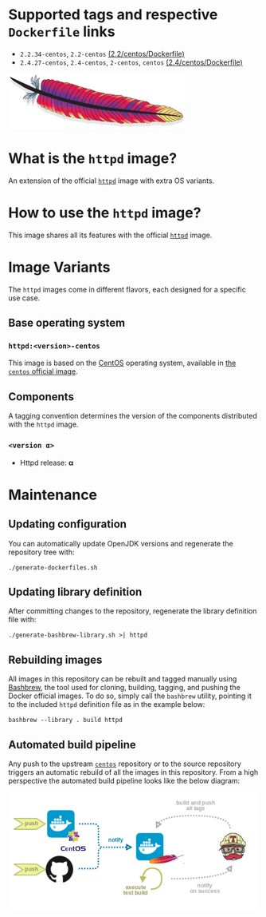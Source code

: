 # Supported tags and respective `Dockerfile` links

* `2.2.34-centos`, `2.2-centos` [(2.2/centos/Dockerfile)](https://github.com/antoineco/httpd/blob/94751d53f2a8025cce4e7c0eb1074b8ac11224ea/2.2/centos/Dockerfile)
* `2.4.27-centos`, `2.4-centos`, `2-centos`, `centos` [(2.4/centos/Dockerfile)](https://github.com/antoineco/httpd/blob/518a18780bf95e4fdc1cc67d8feb41214032155c/2.4/centos/Dockerfile)

![logo](https://raw.githubusercontent.com/antoineco/httpd/master/logo.png)

# What is the `httpd` image?

An extension of the official [`httpd`][docker-httpd] image with extra OS variants.

# How to use the `httpd` image?

This image shares all its features with the official [`httpd`][docker-httpd] image.

# Image Variants

The `httpd` images come in different flavors, each designed for a specific use case.

## Base operating system

### `httpd:<version>-centos`

This image is based on the [CentOS](https://www.centos.org/) operating system, available in [the `centos` official image][docker-centos].

## Components

A tagging convention determines the version of the components distributed with the `httpd` image.

### `<version α>`

* Httpd release: **α**

# Maintenance

## Updating configuration

You can automatically update OpenJDK versions and regenerate the repository tree with:

```
./generate-dockerfiles.sh
```

## Updating library definition

After committing changes to the repository, regenerate the library definition file with:

```
./generate-bashbrew-library.sh >| httpd
```

## Rebuilding images

All images in this repository can be rebuilt and tagged manually using [Bashbrew][bashbrew], the tool used for cloning, building, tagging, and pushing the Docker official images. To do so, simply call the `bashbrew` utility, pointing it to the included `httpd` definition file as in the example below:

```
bashbrew --library . build httpd
```

## Automated build pipeline

Any push to the upstream [`centos`][docker-centos] repository or to the source repository triggers an automatic rebuild of all the images in this repository. From a high perspective the automated build pipeline looks like the below diagram:

![Automated build pipeline][pipeline]


[banner]: https://raw.githubusercontent.com/antoineco/httpd/master/logo.png
[docker-httpd]: https://hub.docker.com/_/httpd/
[docker-centos]: https://hub.docker.com/_/centos/
[bashbrew]: https://github.com/docker-library/official-images/blob/master/bashbrew/README.md
[pipeline]: https://raw.githubusercontent.com/antoineco/httpd/master/build_pipeline.png
